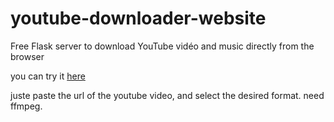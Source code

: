 # youtube-downloader-website
Free Flask  server to download YouTube vidéo and music directly from the browser

you can try it [here](https://tools.pythoneditor1.repl.co/youtube)

juste paste the url of the youtube video, and select the desired  format.
need ffmpeg.
